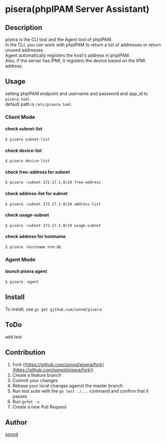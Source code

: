 # pisera(phpIPAM Server Assistant)

## Description
pisera is the CLI tool and the Agent tool of phpIPAM.  
In the CLI, you can work with phpIPAM to return a list of addresses or return unused addresses.  
Agent automatically registers the host's address in phpIPAM.  
Also, if the server has IPMI, it registers the device based on the IPMI address.

## Usage
setting phpIPAM endpoint and username and password and app_id to `pisera.toml`.  
default path is `/etc/pisera.toml`.

### Client Mode
#### check subnet-list  
```
$ pisera subnet-list
```

#### check device-list  
```
$ pisera device-list
```

#### check free-address for subnet
```
$ pisera -subnet 172.17.1.0/24 free-address
```

#### check address-list for subnet
```
$ pisera -subnet 172.17.1.0/24 address-list
```

#### check usage-subnet
```
$ pisera -subnet 172.17.1.0/24 usage-subnet
```

#### check address for hostname
```
$ pisera -hostname nrm-db
```

### Agent Mode
#### launch pisera agent
```
$ pisera -agent
```

## Install

To install, use `go get github.com/sonod/pisera`:

## ToDo

add test

## Contribution

1. Fork ([https://github.com/sonod/pisera/fork](https://github.com/sonod/pisera/fork))
1. Create a feature branch
1. Commit your changes
1. Rebase your local changes against the master branch
1. Run test suite with the `go test ./...` command and confirm that it passes
1. Run `gofmt -s`
1. Create a new Pull Request

## Author

[sonod](https://github.com/sonod)
